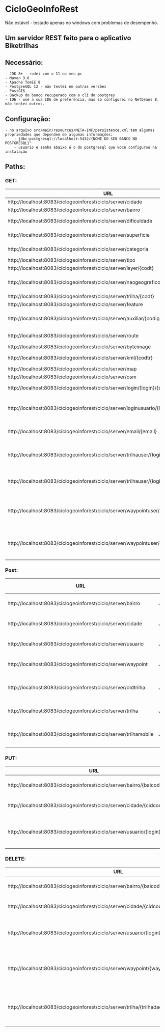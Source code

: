 # CicloGeoInfoRest
Não estável - testado apenas no windows com problemas de desempenho.
## Um servidor REST feito para o aplicativo Biketrilhas

## Necessário: 
    - JDK 8+ - rodei com o 11 no meu pc
    - Maven 3.6
    - Apache TomEE 8
    - PostgreSQL 12 - não testei em outras versões
    - PostGIS
    - Backup do banco recuperado com o cli do postgres
    - IDE - use a sua IDE de preferência, mas só configurei no Netbeans 8, não tentei outros.

## Configuração:
    - no arquivo src/main/resources/META-INF/persistence.xml tem algumas propriedades que dependem de algumas informações:
        - jdbc:postgresql://localhost:5432/{NOME DO SEU BANCO NO POSTGRESQL}"
        - usuario e senha abaixo é o do postgresql que você configurou na instalação

## Paths: 

### GET:
URL | QUERY/PATH PARAM | RESPONSE
------------ | ------------- | -------------
http://localhost:8083/ciclogeoinforest/ciclo/server/cidade | NULL | Lista de cidades
http://localhost:8083/ciclogeoinforest/ciclo/server/bairro | NULL | Lista de bairros
http://localhost:8083/ciclogeoinforest/ciclo/server/dificuldade | NULL | Lista de dificuldades
http://localhost:8083/ciclogeoinforest/ciclo/server/superficie | NULL | Lista de superficies
http://localhost:8083/ciclogeoinforest/ciclo/server/categoria | NULL | Lista de categorias
http://localhost:8083/ciclogeoinforest/ciclo/server/tipo | NULL | Lista de tipos
http://localhost:8083/ciclogeoinforest/ciclo/server/layer/{codt} | codt | layer do codt
http://localhost:8083/ciclogeoinforest/ciclo/server/naogeografico | tipo/cod | naogeografico(?) com tipo e/ou cod
http://localhost:8083/ciclogeoinforest/ciclo/server/trilha/{codt} | codt | trilha com o codt
http://localhost:8083/ciclogeoinforest/ciclo/server/feature | bbox1/bbox2/bbox3/bbox4/x/y/srs/widthh/heightt | (?)
http://localhost:8083/ciclogeoinforest/ciclo/server/auxiliar/{codigoTrilha} | codigo da trilha | informações auxiliares sobre a trilha
http://localhost:8083/ciclogeoinforest/ciclo/server/route | lat_orig/lon_orig/lat_dest/lon_dest | rota dando as coordenadas (?)
http://localhost:8083/ciclogeoinforest/ciclo/server/byteimage | codimg/codwp | (?)
http://localhost:8083/ciclogeoinforest/ciclo/server/kml/{codtr} | codtr | arquico kml da trilha (?)
http://localhost:8083/ciclogeoinforest/ciclo/server/map | srs/transparent/tiled/bbox1/bbox2/bbox3/bbox4/widthh/heightt/cql_filter | map (?)
http://localhost:8083/ciclogeoinforest/ciclo/server/osm | maxlat/minlon/maxlon/minlat/scale/zoom | osmmap (?)
http://localhost:8083/ciclogeoinforest/ciclo/server/login/{login}/{senha} | login/senha | verifica se login e senha batem
http://localhost:8083/ciclogeoinforest/ciclo/server/loginusuario/{login}/{senha} | login/senha | verifica se login e senha batem, se sim retorna o usuario
http://localhost:8083/ciclogeoinforest/ciclo/server/email/{email} | email | verifica se o email existe no banco
http://localhost:8083/ciclogeoinforest/ciclo/server/trilhauser/{login}/{senha}/{cod} | login/senha/cod | retorna a trilha para o usuario se login e senha conferem
http://localhost:8083/ciclogeoinforest/ciclo/server/trilhauser/{login}/{senha}/ | login/senha | retorna as trilhas do usuario se login e senha conferem
http://localhost:8083/ciclogeoinforest/ciclo/server/waypointuser/{login}/{senha}/{cod} | login/senha/cod | retorna o waipoint para o usuario se login e senha conferem
http://localhost:8083/ciclogeoinforest/ciclo/server/waypointuser/{login}/{senha}/ | login/senha | retorna os waypoints do usuario se login e senha conferem


### Post:
URL | QUERY/PATH PARAM | RESPONSE
------------ | ------------- | -------------
http://localhost:8083/ciclogeoinforest/ciclo/server/bairro | JSON(bairro) | insere o bairro no banco
http://localhost:8083/ciclogeoinforest/ciclo/server/cidade | JSON(cidade) | insere a cidade no banco
http://localhost:8083/ciclogeoinforest/ciclo/server/usuario | JSON(usuario) | insere o usuario no banco
http://localhost:8083/ciclogeoinforest/ciclo/server/waypoint | JSON(waypoint) | insere o waypoint no banco
http://localhost:8083/ciclogeoinforest/ciclo/server/oldtrilha | JSON(oldtrilha) | insere a trilha antiga no banco (?)
http://localhost:8083/ciclogeoinforest/ciclo/server/trilha | JSON(trilha) | insere a trilha no banco
http://localhost:8083/ciclogeoinforest/ciclo/server/trilhamobile | JSON(trilhamobile) | insere a trilha através do app

### PUT:
URL | QUERY/PATH PARAM | RESPONSE
------------ | ------------- | -------------
http://localhost:8083/ciclogeoinforest/ciclo/server/bairro/{baicod} | JSON(bairro)/baicod | atualiza o bairro no banco
http://localhost:8083/ciclogeoinforest/ciclo/server/cidade/{cidcod} | JSON(cidade)/cidcod | atualiza a cidade no banco
http://localhost:8083/ciclogeoinforest/ciclo/server/usuario/{login}/{senha} | JSON(usuario)/login/senha | atualiza o usuario se login e senha conferem

### DELETE:
URL | QUERY/PATH PARAM | RESPONSE
------------ | ------------- | -------------
http://localhost:8083/ciclogeoinforest/ciclo/server/bairro/{baicod} | baicod | deleta o bairro no banco
http://localhost:8083/ciclogeoinforest/ciclo/server/cidade/{cidcod} | cidcod | deleta a cidade no banco
http://localhost:8083/ciclogeoinforest/ciclo/server/usuario/{login}/{senha} | login/senha | deleta o usuario se login e senha conferem
http://localhost:8083/ciclogeoinforest/ciclo/server/waypoint/{waypoint_codwp}/{login}/{senha} | waypoint_codwp/login/senha | deleta o waypoint se login e senha do criador conferem
http://localhost:8083/ciclogeoinforest/ciclo/server/trilha/{trilhadados_codt}/{login}/{senha} | trilhadados_codt/login/senha | deleta a trilha se login e senha do criador conferem
